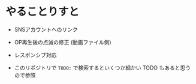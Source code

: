 # やることりすと

- SNSアカウントへのリンク
- OP再生後の点滅の修正 (動画ファイル側)
- レスポンシブ対応

- このリポジトリで `TODO:` で検索するといくつか細かい TODO もあると思うので参照
